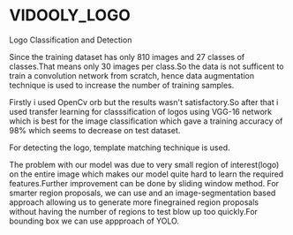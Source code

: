 # VIDOOLY_LOGO
Logo Classification and Detection

Since the training dataset has only 810 images and 27 classes of classes.That means only 30 images per class.So the data is not sufficent to train a convolution network from scratch, hence data augmentation technique is used to increase the number of training samples.

Firstly i used OpenCv orb but the results wasn't satisfactory.So after that i used transfer learning for classsification of logos using VGG-16 network which is best for the image classification which gave a training accuracy of 98% which seems to decrease on test dataset.

For detecting the logo, template matching technique is used.

The problem with our model was due to very small region of interest(logo) on the entire image which makes our model quite hard to learn the required features.Further improvement can be done by sliding window method. For smarter region proposals, we can use  and an image-segmentation based approach allowing us to generate more finegrained region proposals without having the number of regions to test blow up too quickly.For bounding box we can use appproach of YOLO.  

